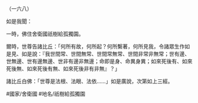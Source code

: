 （一六八）

如是我聞：

一時，佛住舍衛國祇樹給孤獨園。

爾時，世尊告諸比丘：「何所有故，何所起？何所繫著，何所見我，令諸眾生作如是見、如是說：『我世間常、世間無常、世間常無常、世間非常非無常；世有邊、世無邊、世有邊無邊、世非有邊非無邊；命即是身、命異身異；如來死後有、如來死後無、如來死後有無、如來死後非有非無』？」

諸比丘白佛：「世尊是法根、法眼、法依……」如是廣說，次第如上三經。

#國家/舍衛國
#地名/祇樹給孤獨園
